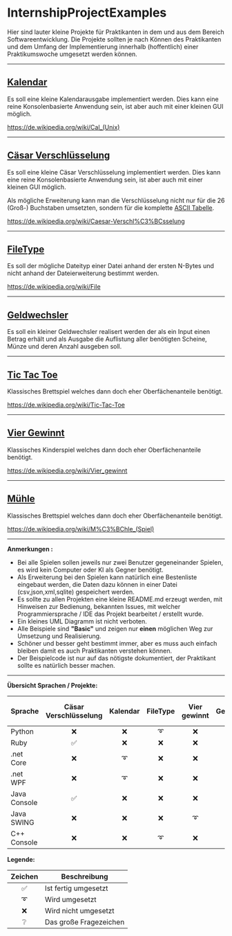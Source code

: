 # InternshipProjectExamples

Hier sind lauter kleine Projekte für Praktikanten in dem und aus dem Bereich Softwareentwicklung. Die Projekte sollten je nach Können des Praktikanten und dem Umfang der Implementierung innerhalb (hoffentlich) einer Praktikumswoche umgesetzt werden können.

---

## [Kalendar](./Calendar)

Es soll eine kleine Kalendarausgabe implementiert werden. Dies kann eine reine Konsolenbasierte Anwendung sein, ist aber auch mit einer kleinen GUI möglich.

https://de.wikipedia.org/wiki/Cal_(Unix)

---

## [Cäsar Verschlüsselung](./CaesarCipher)

Es soll eine kleine Cäsar Verschlüsselung implementiert werden. Dies kann eine reine Konsolenbasierte Anwendung sein, ist aber auch mit einer kleinen GUI möglich.

Als mögliche Erweiterung kann man die Verschlüsselung nicht nur für die 26 (Groß-) Buchstaben umsetzten, sondern für die komplette [ASCII Tabelle](https://de.wikipedia.org/wiki/American_Standard_Code_for_Information_Interchange#ASCII-Tabelle).

https://de.wikipedia.org/wiki/Caesar-Verschl%C3%BCsselung

---

## [FileType](./FileType)

Es soll der mögliche Dateityp einer Datei anhand der ersten N-Bytes und nicht anhand der
Dateierweiterung bestimmt werden.

https://de.wikipedia.org/wiki/File

---

## [Geldwechsler](./Geldwechsler)

Es soll ein kleiner Geldwechsler realisert werden der als ein Input einen Betrag erhält und als Ausgabe
die Auflistung aller benötigten Scheine, Münze und deren Anzahl ausgeben soll.

---

## [Tic Tac Toe](./TicTacToe)

Klassisches Brettspiel welches dann doch eher Oberfächenanteile benötigt.

https://de.wikipedia.org/wiki/Tic-Tac-Toe

---

## [Vier Gewinnt](./ConnectFour)

Klassisches Kinderspiel welches dann doch eher Oberfächenanteile benötigt.

https://de.wikipedia.org/wiki/Vier_gewinnt

---

## [Mühle](./NineMensMorris)

Klassisches Brettspiel welches dann doch eher Oberfächenanteile benötigt.

https://de.wikipedia.org/wiki/M%C3%BChle_(Spiel)

---

**Anmerkungen :**

- Bei alle Spielen sollen jeweils nur zwei Benutzer gegeneinander Spielen, es wird kein Computer oder KI als Gegner benötigt.
- Als Erweiterung bei den Spielen kann natürlich eine Bestenliste eingebaut werden, die Daten dazu
können in einer Datei (csv,json,xml,sqlite) gespeichert werden.
- Es sollte zu allen Projekten eine kleine README.md erzeugt werden, mit Hinweisen zur Bedienung, bekannten Issues, mit welcher Programmiersprache / IDE das Projekt bearbeitet / erstellt wurde.
- Ein kleines UML Diagramm ist nicht verboten.
- Alle Beispiele sind **"Basic"** und zeigen nur **einen** möglichen Weg zur Umsetzung und Realisierung.
- Schöner und besser geht bestimmt immer, aber es muss auch einfach bleiben damit es auch Praktikanten verstehen können.
- Der Beispielcode ist nur auf das nötigste dokumentiert, der Praktikant sollte es natürlich besser machen.

---

**Übersicht Sprachen / Projekte:**

|Sprache     |Cäsar Verschlüsselung|Kalendar|FileType|Vier gewinnt|Geldwechsler|Mühle|Tic Tac Toe|
|------------|:-------------------:|:------:|:------:|:----------:|:----------:|:---:|:---------:|
|Python      |&#10060;             |&#10060;|&#10160;|&#10060;    |&#10160;    |&#10060;|&#10060;|
|Ruby        |&#9989;              |&#10060;|&#10060;|&#10060;    |&#10060;    |&#10060;|&#10060;|
|.net Core   |&#10060;             |&#10160;|&#10060;|&#10060;    |&#10060;    |&#10060;|&#10060;|
|.net WPF    |&#10060;             |&#10160;|&#10060;|&#10060;    |&#10060;    |&#10068;|&#9989; |
|Java Console|&#9989;              |&#10060;|&#10060;|&#10060;    |&#10160;    |&#10060;|&#10060;|
|Java SWING  |&#10060;             |&#10060;|&#10060;|&#10160;    |&#10060;    |&#10068;|&#10160;|
|C++ Console |&#10060;             |&#10060;|&#10160;|&#10060;    |&#10060;    |&#10060;|&#10060;|


**Legende:**

|Zeichen|Beschreibung|
|:-:|-|
|&#9989;|Ist fertig umgesetzt|
|&#10160;|Wird umgesetzt|
|&#10060;|Wird nicht umgesetzt|
|&#10068;|Das große Fragezeichen|
